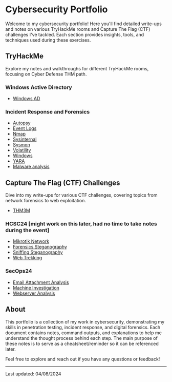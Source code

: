 # Cybersecurity Portfolio

Welcome to my cybersecurity portfolio!
Here you'll find detailed write-ups and notes on various TryHackMe rooms and Capture The Flag (CTF) challenges I've tackled.
Each section provides insights, tools, and techniques used during these exercises.

## TryHackMe

Explore my notes and walkthroughs for different TryHackMe rooms, focusing on Cyber Defense THM path.

### Windows Active Directory
- [Windows AD](tryhackme/Windows/AD.md)

### Incident Response and Forensics
- [Autopsy](tryhackme/ir_and_forensics/autopsy.md)
- [Event Logs](tryhackme/ir_and_forensics/eventlogs.md)
- [Nmap](tryhackme/ir_and_forensics/nmap.md)
- [Sysinternal](tryhackme/ir_and_forensics/sysinternal.md)
- [Sysmon](tryhackme/ir_and_forensics/sysmon.md)
- [Volatility](tryhackme/ir_and_forensics/volatility.md)
- [Windows](tryhackme/ir_and_forensics/win.md)
- [YARA](tryhackme/ir_and_forensics/yara.md)
- [Malware analysis](tryhackme/ir_and_forensics/rev-malware.md)

## Capture The Flag (CTF) Challenges

Dive into my write-ups for various CTF challenges, covering topics from network forensics to web exploitation.

- [THM3M](tryhackme/rooms/THM3M.md)


### HCSC24 [might work on this later, had no time to take notes during the event]
- [Mikrotik Network](hcsc/network/mikrotik.md)
- [Forensics Steganography](hcsc/steg/forensics.md)
- [Sniffing Steganography](hcsc/steg/Sniffing.md)
- [Web Trekking](hcsc/web/Trekking.md)

### SecOps24
- [Email Attachment Analysis](SecOps2024/email_attachment.md)
- [Machine Investigation](SecOps2024/machine-investigation.md)
- [Webserver Analysis](SecOps2024/Webserver.md)

## About

This portfolio is a collection of my work in cybersecurity, demonstrating my skills in penetration testing, incident response, and digital forensics.
Each document contains notes, command outputs, and explanations to help me understand the thought process behind each step. 
The main purpose of these notes is to serve as a cheatsheet/reminder so it can be referenced later. 

Feel free to explore and reach out if you have any questions or feedback!

---

Last updated: 04/08/2024

